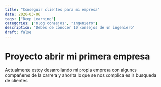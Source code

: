 ```yaml
---
title: "Conseguir clientes para mi empresa"
date: 2020-03-06
tags: ["Deep Learning"]
categories: ["blog consejos", "ingeniero"]
description: "Debes de conocer 10 consejos de un ingeniero"
draft: false
---
```

# Proyecto abrir mi primera empresa
Actualmente estoy desarrollando mi propia empresa con algunos compañeros de la carrera y ahorita lo que se nos complica es la busqueda de clientes.
  